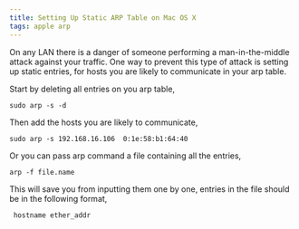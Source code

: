 ```yaml
---
title: Setting Up Static ARP Table on Mac OS X
tags: apple arp
---
```


On any LAN there is a danger of someone performing a man-in-the-middle
attack against your traffic. One way to prevent this type of attack is
setting up static entries, for hosts you are likely to communicate in
your arp table.

Start by deleting all entries on you arp table,

    sudo arp -s -d

Then add the hosts you are likely to communicate,

    sudo arp -s 192.168.16.106  0:1e:58:b1:64:40

Or you can pass arp command a file containing all the entries,

    arp -f file.name

This will save you from inputting them one by one, entries in the file
should be in the following format,

     hostname ether_addr
